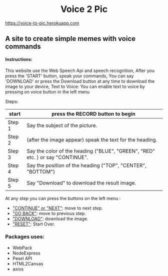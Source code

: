 <div> 
<h1  style="text-align: center;">Voice 2 Pic </h1> 
<a href="https://voice-to-pic.herokuapp.com/">https://voice-to-pic.herokuapp.com</a>

 </div>

## A site to create simple memes with voice commands
#### Instructions:
This website use the Web Speech Api and speech recognition,
After you press the 'START' button, speak your commands,
You can say 'DOWNLOAD' or press the Download button at any time to download the image to your device,
Text to Voice: You can enable text to voice by pressing on voice button in the left menu 

Steps:

| start  | press the RECORD button to begin                                                |
|--------|---------------------------------------------------------------------------------|
| Step 1 | Say the subject of the picture.                                                 |
| Step 2 | (after the image appear) speak the text for the heading.                        |
| Step 3 | Say the color of the heading ("BLUE", "GREEN", "RED" etc. ) or say "CONTINUE".  |
| Step 4 | Say the position of the heading ("TOP", "CENTER", "BOTTOM")                     |
| Step 5 | Say "Download" to download the result image.                                    |

At any step you can press the buttons on the left menu :
- <u> "CONTINUE" or "NEXT"</u>: move to next step. 
- <u>"GO BACK"</u>: move to previous step. 
- <u>"DOWNLOAD"</u>: download the image.
- <u>"RESET"</u>: Start Over.

### Packages uses:
- WebPack
- NodeExpress
- Pexel API
- HTML2Canvas
- axios